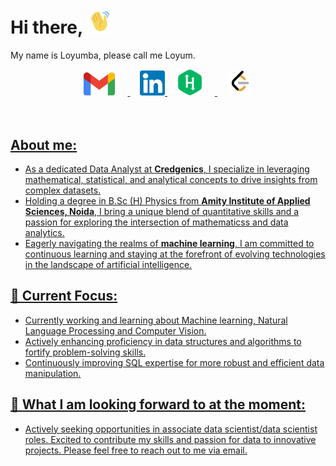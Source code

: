 # Hi there, <img src="assets/hi.gif" width="40px" height="40px">

My name is Loyumba, please call me Loyum.

<div align="center">
    <a href="mailto: lmbmoirangthem033@gmail.com">
        <img alt="anwarvic | Gmail" width="50px" style="margin-right:20px" src="assets/gmail_2020.svg" />
    </a>
    &nbsp;&nbsp;&nbsp;
    <a href="https://www.linkedin.com/in/loyumba-moirangthem/">
        <img alt="anwarvic | LinkedIn" width="40px" src="assets/linkedin.svg" />
    </a>
    &nbsp;&nbsp;&nbsp;
    <a href="https://www.hackerrank.com/profile/lmbmoirangthem01" style="texts-decoration:None">
        <img alt="anwarvic | HackerRank" width="40px" style="margin-right:20px" src="assets/hackerrank.svg" />
    </a>
    &nbsp;&nbsp;&nbsp;
    <a href="https://leetcode.com/lmbmoirangthem033/">
        <img alt="anwarvic | LeetCode" width="40px" src="assets/leetcode.png" />
</div>
<br><br>

## About me:

-  As a dedicated Data Analyst at <b>Credgenics</b>, I specialize in leveraging mathematical, statistical, and analytical concepts to drive insights from complex datasets.
- Holding a degree in B.Sc (H) Physics from <b>Amity Institute of Applied Sciences, Noida</b>, I bring a unique blend of quantitative skills and a passion for exploring the intersection of mathematicss and data analytics.
- Eagerly navigating the realms of <b>machine learning</b>, I am committed to continuous learning and staying at the forefront of evolving technologies in the landscape of artificial intelligence.

## 🎯 Current Focus:

- Currently working and learning about Machine learning, Natural Language Processing and Computer Vision.
- Actively enhancing proficiency in data structures and algorithms to fortify problem-solving skills.
- Continuously improving SQL expertise for more robust and efficient data manipulation.

## 🌟 What I am looking forward to at the moment: 

-  Actively seeking opportunities in associate data scientist/data scientist roles. Excited to contribute my skills and passion for data to innovative projects. Please feel free to reach out to me via email.
